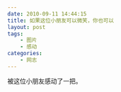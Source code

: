 ```yaml
---
date: 2010-09-11 14:44:15
title: 如果这位小朋友可以微笑，你也可以
layout: post
tags:
    - 图片
    - 感动
categories:
    - 网志
---
```

被这位小朋友感动了一把。
